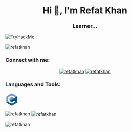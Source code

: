 <h1 align="center">Hi 👋, I'm Refat Khan</h1>
<h3 align="center">Learner...</h3>
<img src="https://tryhackme-badges.s3.amazonaws.com/adlof.png" alt="TryHackMe">



<p align="left"> <img src="https://komarev.com/ghpvc/?username=refatkhan&label=Profile%20views&color=0e75b6&style=flat" alt="refatkhan" /> </p>

<h3 align="left">Connect with me:</h3>
<p align="center">
<a href="https://linkedin.com/in/refatkhan" target="blank"><img align="center" src="https://raw.githubusercontent.com/rahuldkjain/github-profile-readme-generator/master/src/images/icons/Social/linked-in-alt.svg" alt="refatkhan" height="30" width="40" /></a>
<a href="https://www.hackerrank.com/refatkhan" target="blank"><img align="center" src="https://raw.githubusercontent.com/rahuldkjain/github-profile-readme-generator/master/src/images/icons/Social/hackerrank.svg" alt="refatkhan" height="30" width="40" /></a>
</p>

<h3 align="left">Languages and Tools:</h3>
<p align="left"> <a href="https://www.cprogramming.com/" target="_blank" rel="noreferrer"> <img src="https://raw.githubusercontent.com/devicons/devicon/master/icons/c/c-original.svg" alt="c" width="40" height="40"/> </a> </p>

<p><img align="left" src="https://github-readme-stats.vercel.app/api/top-langs?username=refatkhan&show_icons=true&locale=en&layout=compact" alt="refatkhan" /></p>

<p>&nbsp;<img align="center" src="https://github-readme-stats.vercel.app/api?username=refatkhan&show_icons=true&locale=en" alt="refatkhan" /></p>

<p><img align="center" src="https://github-readme-streak-stats.herokuapp.com/?user=refatkhan&" alt="refatkhan" /></p>
